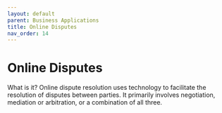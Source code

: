 ```yaml
---
layout: default
parent: Business Applications
title: Online Disputes
nav_order: 14
---
```


# Online Disputes

What is it? Online dispute resolution uses technology to facilitate the resolution of disputes between parties. It primarily involves negotiation, mediation or arbitration, or a combination of all three. 
